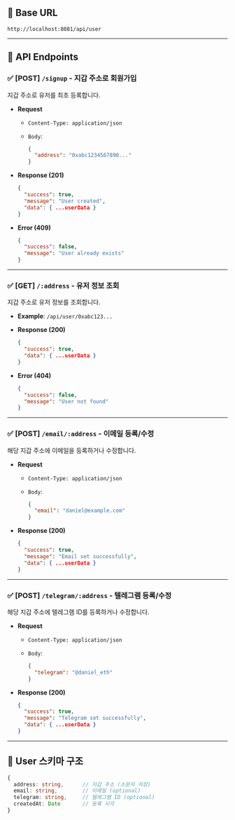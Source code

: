 
## 📌 Base URL

```
http://localhost:8081/api/user
```

---

## 📂 API Endpoints

### ✅ [POST] `/signup` - 지갑 주소로 회원가입

지갑 주소로 유저를 최초 등록합니다.

- **Request**
  - `Content-Type: application/json`
  - `Body`:

    ```json
    {
      "address": "0xabc1234567890..."
    }
    ```

- **Response (201)**

    ```json
    {
      "success": true,
      "message": "User created",
      "data": { ...userData }
    }
    ```

- **Error (409)**

    ```json
    {
      "success": false,
      "message": "User already exists"
    }
    ```

---

### ✅ [GET] `/:address` - 유저 정보 조회

지갑 주소로 유저 정보를 조회합니다.

- **Example**: `/api/user/0xabc123...`

- **Response (200)**

    ```json
    {
      "success": true,
      "data": { ...userData }
    }
    ```

- **Error (404)**

    ```json
    {
      "success": false,
      "message": "User not found"
    }
    ```

---

### ✅ [POST] `/email/:address` - 이메일 등록/수정

해당 지갑 주소에 이메일을 등록하거나 수정합니다.

- **Request**
  - `Content-Type: application/json`
  - `Body`:

    ```json
    {
      "email": "daniel@example.com"
    }
    ```

- **Response (200)**

    ```json
    {
      "success": true,
      "message": "Email set successfully",
      "data": { ...userData }
    }
    ```

---

### ✅ [POST] `/telegram/:address` - 텔레그램 등록/수정

해당 지갑 주소에 텔레그램 ID를 등록하거나 수정합니다.

- **Request**
  - `Content-Type: application/json`
  - `Body`:

    ```json
    {
      "telegram": "@daniel_eth"
    }
    ```

- **Response (200)**

    ```json
    {
      "success": true,
      "message": "Telegram set successfully",
      "data": { ...userData }
    }
    ```

---

## 🧱 User 스키마 구조

```ts
{
  address: string,      // 지갑 주소 (소문자 저장)
  email: string,        // 이메일 (optional)
  telegram: string,     // 텔레그램 ID (optional)
  createdAt: Date       // 등록 시각
}
```

